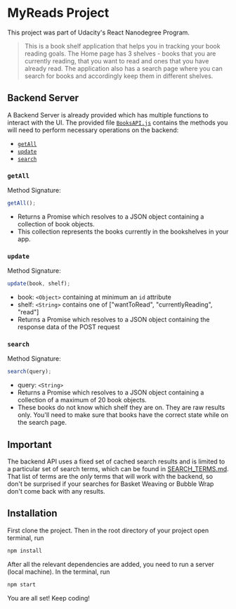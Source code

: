 # MyReads Project

This project was part of Udacity's React Nanodegree Program.

> This is a book shelf application that helps you in tracking your book reading goals. The Home page has 3 shelves - books that you are currently reading, that you want to read and ones that you have already read. The application also has a search page where you can search for books and accordingly keep them in different shelves.

## Backend Server

A Backend Server is already provided which has multiple functions to interact with the UI. The provided file [`BooksAPI.js`](src/BooksAPI.js) contains the methods you will need to perform necessary operations on the backend:

- [`getAll`](#getall)
- [`update`](#update)
- [`search`](#search)

### `getAll`

Method Signature:

```js
getAll();
```

- Returns a Promise which resolves to a JSON object containing a collection of book objects.
- This collection represents the books currently in the bookshelves in your app.

### `update`

Method Signature:

```js
update(book, shelf);
```

- book: `<Object>` containing at minimum an `id` attribute
- shelf: `<String>` contains one of ["wantToRead", "currentlyReading", "read"]
- Returns a Promise which resolves to a JSON object containing the response data of the POST request

### `search`

Method Signature:

```js
search(query);
```

- query: `<String>`
- Returns a Promise which resolves to a JSON object containing a collection of a maximum of 20 book objects.
- These books do not know which shelf they are on. They are raw results only. You'll need to make sure that books have the correct state while on the search page.

## Important

The backend API uses a fixed set of cached search results and is limited to a particular set of search terms, which can be found in [SEARCH_TERMS.md](SEARCH_TERMS.md). That list of terms are the _only_ terms that will work with the backend, so don't be surprised if your searches for Basket Weaving or Bubble Wrap don't come back with any results.

## Installation

First clone the project. Then in the root directory of your project open terminal, run

```bash
npm install
```

After all the relevant dependencies are added, you need to run a server (local machine). In the terminal, run

```bash
npm start
```

You are all set! Keep coding!
